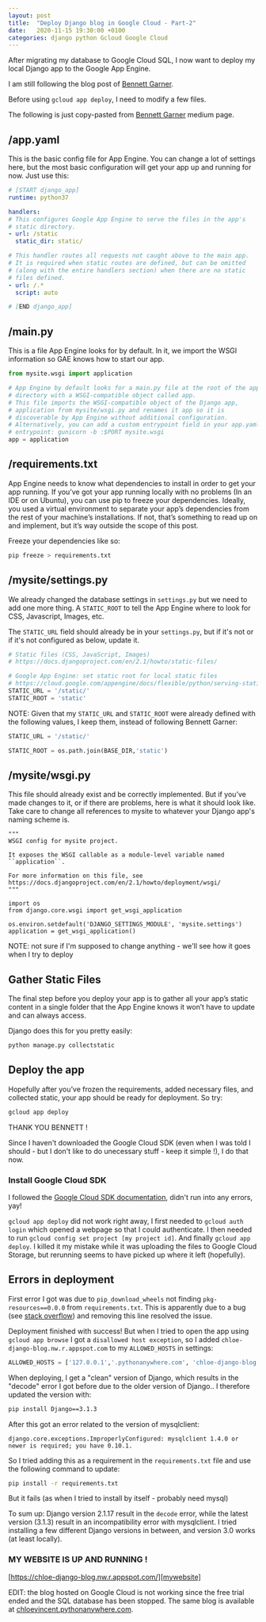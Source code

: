 ```yaml
---
layout: post
title:  "Deploy Django blog in Google Cloud - Part-2"
date:   2020-11-15 19:30:00 +0100
categories: django python Gcloud Google Cloud
---
```


After migrating my database to Google Cloud SQL, I now want to deploy my local Django app to the Google App Engine.

I am still following the blog post of [Bennett Garner][bennett-garner]. 


Before using `gcloud app deploy`, I need to modify a few files. 

The following is just copy-pasted from [Bennett Garner][bennett-garner] medium page.

## /app.yaml
This is the basic config file for App Engine. You can change a lot of settings here, but the most basic configuration will get your app up and running for now. Just use this:

```yaml
# [START django_app]
runtime: python37

handlers:
# This configures Google App Engine to serve the files in the app's
# static directory.
- url: /static
  static_dir: static/

# This handler routes all requests not caught above to the main app. 
# It is required when static routes are defined, but can be omitted 
# (along with the entire handlers section) when there are no static 
# files defined.
- url: /.*
  script: auto

# [END django_app]
```

## /main.py
This is a file App Engine looks for by default. In it, we import the WSGI information so GAE knows how to start our app.

```python
from mysite.wsgi import application

# App Engine by default looks for a main.py file at the root of the app
# directory with a WSGI-compatible object called app.
# This file imports the WSGI-compatible object of the Django app,
# application from mysite/wsgi.py and renames it app so it is
# discoverable by App Engine without additional configuration.
# Alternatively, you can add a custom entrypoint field in your app.yaml:
# entrypoint: gunicorn -b :$PORT mysite.wsgi
app = application
```

## /requirements.txt
App Engine needs to know what dependencies to install in order to get your app running. If you’ve got your app running locally with no problems (In an IDE or on Ubuntu), you can use pip to freeze your dependencies. Ideally, you used a virtual environment to separate your app’s dependencies from the rest of your machine’s installations. If not, that’s something to read up on and implement, but it’s way outside the scope of this post.

Freeze your dependencies like so:
```sh
pip freeze > requirements.txt
```

## /mysite/settings.py
We already changed the database settings in `settings.py` but we need to add one more thing. A `STATIC_ROOT` to tell the App Engine where to look for CSS, Javascript, Images, etc.

The `STATIC_URL` field should already be in your `settings.py`, but if it's not or if it's not configured as below, update it.

```python
# Static files (CSS, JavaScript, Images)
# https://docs.djangoproject.com/en/2.1/howto/static-files/

# Google App Engine: set static root for local static files
# https://cloud.google.com/appengine/docs/flexible/python/serving-static-files
STATIC_URL = '/static/'
STATIC_ROOT = 'static'
```

NOTE: Given that my `STATIC_URL` and `STATIC_ROOT` were already defined with the following values, I keep them, instead of following Bennett Garner:
```python
STATIC_URL = '/static/'

STATIC_ROOT = os.path.join(BASE_DIR,'static')
```

## /mysite/wsgi.py

This file should already exist and be correctly implemented. But if you’ve made changes to it, or if there are problems, here is what it should look like. Take care to change all references to mysite to whatever your Django app's naming scheme is.

```
"""
WSGI config for mysite project.

It exposes the WSGI callable as a module-level variable named ``application``.

For more information on this file, see
https://docs.djangoproject.com/en/2.1/howto/deployment/wsgi/
"""

import os
from django.core.wsgi import get_wsgi_application

os.environ.setdefault('DJANGO_SETTINGS_MODULE', 'mysite.settings')
application = get_wsgi_application()
```

NOTE: not sure if I'm supposed to change anything - we'll see how it goes when I try to deploy

## Gather Static Files

The final step before you deploy your app is to gather all your app’s static content in a single folder that the App Engine knows it won’t have to update and can always access.

Django does this for you pretty easily:
```sh
python manage.py collectstatic
```

## Deploy the app

Hopefully after you’ve frozen the requirements, added necessary files, and collected static, your app should be ready for deployment. So try:

```sh
gcloud app deploy
```

THANK YOU BENNETT !

Since I haven't downloaded the Google Cloud SDK (even when I was told I should - but I don't like to do unecessary stuff - keep it simple !), I do that now. 

### Install Google Cloud SDK
I followed the [Google Cloud SDK documentation][gcloud-sdk-install], didn't run into any errors, yay!

`gcloud app deploy` did not work right away, I first needed to `gcloud auth login` which opened a webpage so that I could authenticate. I then needed to run `gcloud config set project [my project id]`. And finally `gcloud app deploy`. I killed it my mistake while it was uploading the files to Google Cloud Storage, but rerunning seems to have picked up where it left (hopefully).

## Errors in deployment

First error I got was due to `pip_download_wheels` not finding `pkg-resources==0.0.0` from `requirements.txt`. This is apparently due to a bug (see [stack overflow][so-pkg-resource-version-error]) and removing this line resolved the issue.


Deployment finished with success! But when I tried to open the app using `gcloud app browse` I got a `disallowed host exception`, so I added `chloe-django-blog.nw.r.appspot.com` to my `ALLOWED_HOSTS` in settings: 
```python
ALLOWED_HOSTS = ['127.0.0.1','.pythonanywhere.com', 'chloe-django-blog.nw.r.appspot.com']
```

When deploying, I get a "clean" version of Django, which results in the "decode" error I got before due to the older version of Django.. I therefore updated the version with: 
```sh
pip install Django==3.1.3
```

After this got an error related to the version of mysqlclient:
```
django.core.exceptions.ImproperlyConfigured: mysqlclient 1.4.0 or newer is required; you have 0.10.1.
```

So I tried adding this as a requirement in the `requirements.txt` file and use the following command to update: 
```sh
pip install -r requirements.txt
```
But it fails (as when I tried to install by itself - probably need mysql)

To sum up: Django version 2.1.17 result in the `decode` error, while the latest version (3.1.3) result in an incompatibility error with mysqlclient. I tried installing a few different Django versions in between, and version 3.0 works (at least locally).



### MY WEBSITE IS UP AND RUNNING !

[https://chloe-django-blog.nw.r.appspot.com/][mywebsite]

EDIT: the blog hosted on Google Cloud is not working since the free trial ended and the SQL database has been stopped. 
The same blog is available at [chloevincent.pythonanywhere.com][cv-pa].


[bennett-garner]: https://medium.com/@BennettGarner/deploying-a-django-application-to-google-app-engine-f9c91a30bd35
[gcloud-sdk-install]:https://cloud.google.com/sdk/docs/install#deb
[so-pkg-resource-version-error]:https://stackoverflow.com/questions/39577984/what-is-pkg-resources-0-0-0-in-output-of-pip-freeze-command
[mywebsite]:https://chloe-django-blog.nw.r.appspot.com/
[cv-pa]:http://chloevincent.pythonanywhere.com/